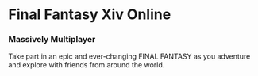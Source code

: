 # Final Fantasy Xiv Online

### Massively Multiplayer

Take part in an epic and ever-changing FINAL FANTASY as you adventure and explore with friends from around the world.